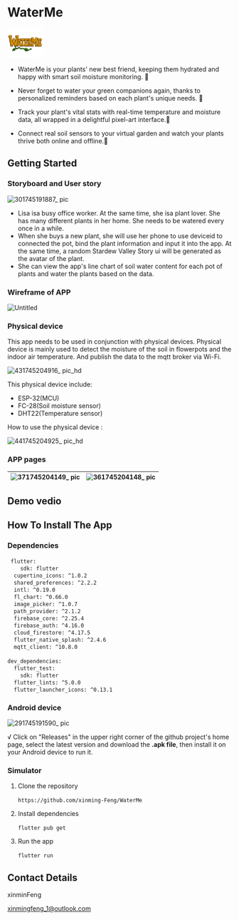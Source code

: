 # WaterMe
<img src="assets/images/waterme_title.png" width="80" height="66" alt="WaterMe">

- WaterMe is your plants' new best friend, keeping them hydrated and happy with smart soil moisture monitoring. 🌱

- Never forget to water your green companions again, thanks to personalized reminders based on each plant's unique needs. 🌱

- Track your plant's vital stats with real-time temperature and moisture data, all wrapped in a delightful pixel-art interface.🌱

- Connect real soil sensors to your virtual garden and watch your plants thrive both online and offline.🌱



## Getting Started
### Storyboard and User story
![301745191887_ pic](https://github.com/user-attachments/assets/f3e50059-84e8-4f82-865f-a3b2695cff36)
- Lisa isa busy office worker. At the same time, she isa plant lover. She has many different plants in her home. She needs to be watered every once in a while.
- When she buys a new plant, she will use her phone to use deviceid to connected the pot, bind the plant information and input it into the app. At the same time, a random Stardew Valley Story ui will be generated as the avatar of the plant.
- She can view the app's line chart of soil water content for each pot of plants and water the plants based on the data.

### Wireframe of APP
![Untitled](https://github.com/user-attachments/assets/170de56a-7cc9-40d4-914f-dc9f5673e51f)

### Physical device
This app needs to be used in conjunction with physical devices. Physical device is mainly used to detect the moisture of the soil in flowerpots and the indoor air temperature. And publish the data to the mqtt broker via Wi-Fi.

![431745204916_ pic_hd](https://github.com/user-attachments/assets/a0911945-e5b3-48ae-b1e4-d6d450da763f)

This physical device include:
- ESP-32(MCU)
- FC-28(Soil moisture sensor)
- DHT22(Temperature sensor)

How to use the physical device :

![441745204925_ pic_hd](https://github.com/user-attachments/assets/7de8a159-9a18-4e75-8d15-5e5a399a0ac5)


### APP pages
| ![371745204149_ pic](https://github.com/.../f48ee91e-...) | ![361745204148_ pic](https://github.com/.../4b32fb02-...) |
|----------------------------------------------------------|----------------------------------------------------------|




## Demo vedio

## How To Install The App
### Dependencies
```
 flutter:
    sdk: flutter
  cupertino_icons: ^1.0.2
  shared_preferences: ^2.2.2
  intl: ^0.19.0
  fl_chart: ^0.66.0
  image_picker: ^1.0.7
  path_provider: ^2.1.2
  firebase_core: ^2.25.4
  firebase_auth: ^4.16.0
  cloud_firestore: ^4.17.5
  flutter_native_splash: ^2.4.6
  mqtt_client: ^10.8.0

dev_dependencies:
  flutter_test:
    sdk: flutter
  flutter_lints: ^5.0.0
  flutter_launcher_icons: ^0.13.1

```
### Android device
![291745191590_ pic](https://github.com/user-attachments/assets/7e791c77-396f-49bd-bda1-c9f23e414d23)

√ Click on "Releases" in the upper right corner of the github project's home page, select the latest version and download the **.apk file**, then install it on your Android device to run it.

### Simulator
1. Clone the repository
   
   `https://github.com/xinming-Feng/WaterMe`
   
3. Install dependencies
   
   `flutter pub get`
   
5. Run the app
   
   `flutter run`

## Contact Details
xinminFeng

xinmingfeng_1@outlook.com
